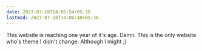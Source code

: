 ```yaml
---
date: 2023-07-18T14:05:54+05:30
lastmod: 2023-07-18T14:06:40+05:30
---
```


This website is reaching one year of it's age. Damn. This is the only website who's theme I didn't change. Although I might ;)
